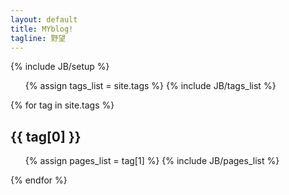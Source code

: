 ```yaml
---
layout: default
title: MYblog!
tagline: 野望
---
```

{% include JB/setup %}

<ul class="tag_box inline">
  {% assign tags_list = site.tags %}  
  {% include JB/tags_list %}
</ul>

{% for tag in site.tags %} 
  <h2 id="{{ tag[0] }}-ref">{{ tag[0] }}</h2>
  <ul>
    {% assign pages_list = tag[1] %}  
    {% include JB/pages_list %}
  </ul>
{% endfor %}

<!--<ul class="posts">
  {% for post in site.posts %}
    <li> <span>{{post.date | date_to_string }}</span> &raquo; <a href="{{ BASE_PATH }}{{ post.url }}">{{ post.title }}</a></li>
	<li>{{ post.excerpt }}</li>
  {% endfor %}
</ul> -->

